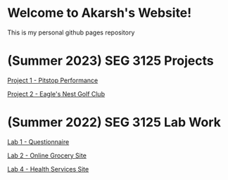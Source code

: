 # Welcome to Akarsh's Website!
This is my personal github pages repository

(Summer 2023) SEG 3125 Projects
=================
[Project 1 - Pitstop Performance](https://master--famous-bombolone-4c32e9.netlify.app)

[Project 2 - Eagle's Nest Golf Club](https://bejewelled-cranachan-a048ab.netlify.app)

(Summer 2022) SEG 3125 Lab Work
=================
[Lab 1 - Questionnaire](https://aghar11.github.io/SEG3125-Lab1)

[Lab 2 - Online Grocery Site](https://aghar11.github.io/SEG3125-Lab2)

[Lab 4 - Health Services Site](https://aghar11.github.io/SEG3125-Lab4)
